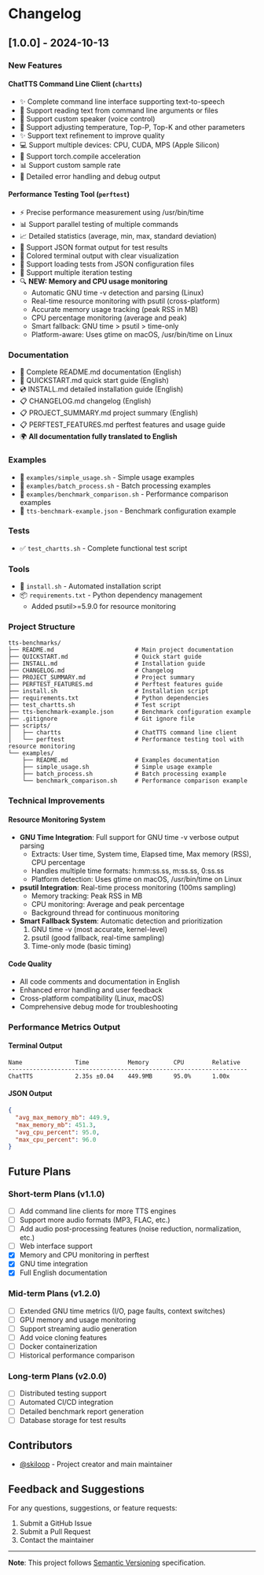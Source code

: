 # Changelog

## [1.0.0] - 2024-10-13

### New Features

#### ChatTTS Command Line Client (`chartts`)
- ✨ Complete command line interface supporting text-to-speech
- 📝 Support reading text from command line arguments or files
- 🎤 Support custom speaker (voice control)
- 🔧 Support adjusting temperature, Top-P, Top-K and other parameters
- ✨ Support text refinement to improve quality
- 💻 Support multiple devices: CPU, CUDA, MPS (Apple Silicon)
- 🚀 Support torch.compile acceleration
- 📊 Support custom sample rate
- 🐛 Detailed error handling and debug output

#### Performance Testing Tool (`perftest`)
- ⚡ Precise performance measurement using /usr/bin/time
- 📊 Support parallel testing of multiple commands
- 📈 Detailed statistics (average, min, max, standard deviation)
- 💾 Support JSON format output for test results
- 🎨 Colored terminal output with clear visualization
- 📝 Support loading tests from JSON configuration files
- 🔄 Support multiple iteration testing
- 🔍 **NEW: Memory and CPU usage monitoring**
  - Automatic GNU time -v detection and parsing (Linux)
  - Real-time resource monitoring with psutil (cross-platform)
  - Accurate memory usage tracking (peak RSS in MB)
  - CPU percentage monitoring (average and peak)
  - Smart fallback: GNU time > psutil > time-only
  - Platform-aware: Uses gtime on macOS, /usr/bin/time on Linux

### Documentation

- 📖 Complete README.md documentation (English)
- 🚀 QUICKSTART.md quick start guide (English)
- 💿 INSTALL.md detailed installation guide (English)
- 📋 CHANGELOG.md changelog (English)
- 📋 PROJECT_SUMMARY.md project summary (English)
- 📋 PERFTEST_FEATURES.md perftest features and usage guide
- 🌍 **All documentation fully translated to English**

### Examples

- 📁 `examples/simple_usage.sh` - Simple usage examples
- 📁 `examples/batch_process.sh` - Batch processing examples
- 📁 `examples/benchmark_comparison.sh` - Performance comparison examples
- 📁 `tts-benchmark-example.json` - Benchmark configuration example

### Tests

- ✅ `test_chartts.sh` - Complete functional test script

### Tools

- 🔧 `install.sh` - Automated installation script
- 📦 `requirements.txt` - Python dependency management
  - Added psutil>=5.9.0 for resource monitoring

### Project Structure

```
tts-benchmarks/
├── README.md                       # Main project documentation
├── QUICKSTART.md                   # Quick start guide
├── INSTALL.md                      # Installation guide
├── CHANGELOG.md                    # Changelog
├── PROJECT_SUMMARY.md              # Project summary
├── PERFTEST_FEATURES.md            # Perftest features guide
├── install.sh                      # Installation script
├── requirements.txt                # Python dependencies
├── test_chartts.sh                 # Test script
├── tts-benchmark-example.json      # Benchmark configuration example
├── .gitignore                      # Git ignore file
├── scripts/
│   ├── chartts                     # ChatTTS command line client
│   └── perftest                    # Performance testing tool with resource monitoring
└── examples/
    ├── README.md                   # Examples documentation
    ├── simple_usage.sh             # Simple usage example
    ├── batch_process.sh            # Batch processing example
    └── benchmark_comparison.sh     # Performance comparison example
```

### Technical Improvements

#### Resource Monitoring System
- **GNU Time Integration**: Full support for GNU time -v verbose output parsing
  - Extracts: User time, System time, Elapsed time, Max memory (RSS), CPU percentage
  - Handles multiple time formats: h:mm:ss.ss, m:ss.ss, 0:ss.ss
  - Platform detection: Uses gtime on macOS, /usr/bin/time on Linux
- **psutil Integration**: Real-time process monitoring (100ms sampling)
  - Memory tracking: Peak RSS in MB
  - CPU monitoring: Average and peak percentage
  - Background thread for continuous monitoring
- **Smart Fallback System**: Automatic detection and prioritization
  1. GNU time -v (most accurate, kernel-level)
  2. psutil (good fallback, real-time sampling)
  3. Time-only mode (basic timing)

#### Code Quality
- All code comments and documentation in English
- Enhanced error handling and user feedback
- Cross-platform compatibility (Linux, macOS)
- Comprehensive debug mode for troubleshooting

### Performance Metrics Output

#### Terminal Output
```
Name               Time           Memory       CPU        Relative  
--------------------------------------------------------------------
ChatTTS            2.35s ±0.04    449.9MB      95.0%      1.00x     
```

#### JSON Output
```json
{
  "avg_max_memory_mb": 449.9,
  "max_memory_mb": 451.3,
  "avg_cpu_percent": 95.0,
  "max_cpu_percent": 96.0
}
```

## Future Plans

### Short-term Plans (v1.1.0)
- [ ] Add command line clients for more TTS engines
- [ ] Support more audio formats (MP3, FLAC, etc.)
- [ ] Add audio post-processing features (noise reduction, normalization, etc.)
- [ ] Web interface support
- [x] Memory and CPU monitoring in perftest
- [x] GNU time integration
- [x] Full English documentation

### Mid-term Plans (v1.2.0)
- [ ] Extended GNU time metrics (I/O, page faults, context switches)
- [ ] GPU memory and usage monitoring
- [ ] Support streaming audio generation
- [ ] Add voice cloning features
- [ ] Docker containerization
- [ ] Historical performance comparison

### Long-term Plans (v2.0.0)
- [ ] Distributed testing support
- [ ] Automated CI/CD integration
- [ ] Detailed benchmark report generation
- [ ] Database storage for test results

## Contributors

- [@skiloop](https://github.com/skiloop) - Project creator and main maintainer

## Feedback and Suggestions

For any questions, suggestions, or feature requests:
1. Submit a GitHub Issue
2. Submit a Pull Request
3. Contact the maintainer

---

**Note**: This project follows [Semantic Versioning](https://semver.org/) specification.
